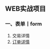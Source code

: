 <h2>WEB实战项目</h2>

<h3>一、表单丨form</h3>
<ol>
<li>交易详情</li>
<li><a href="http://htmlpreview.github.io/?https://github.com/yhtml5/YHTML5-WEB/blob/master/pay-form/form.html">订单详情</a></li>	
</ol>

